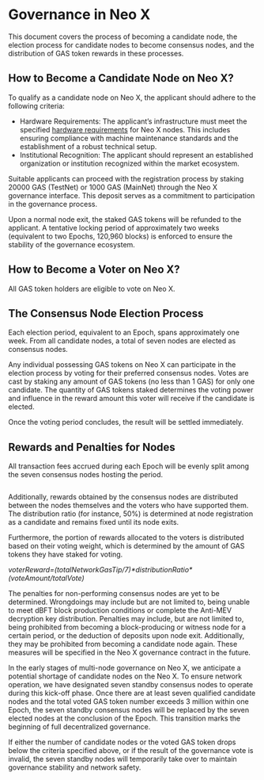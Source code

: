 # Governance in Neo X

This document covers the process of becoming a candidate node, the election process for candidate nodes to become consensus nodes, and the distribution of GAS token rewards in these processes.&#x20;

## How to Become a Candidate Node on Neo X?

To qualify as a candidate node on Neo X, the applicant should adhere to the following criteria:

* Hardware Requirements: The applicant’s infrastructure must meet the specified [hardware requirements](broken-reference) for Neo X nodes. This includes ensuring compliance with machine maintenance standards and the establishment of a robust technical setup.
* Institutional Recognition: The applicant should represent an established organization or institution recognized within the market ecosystem.

Suitable applicants can proceed with the registration process by staking 20000 GAS (TestNet) or 1000 GAS (MainNet)  through the Neo X governance interface. This deposit serves as a commitment to participation in the governance process.

Upon a normal node exit, the staked GAS tokens will be refunded to the applicant. A tentative locking period of approximately two weeks (equivalent to two Epochs, 120,960 blocks) is enforced to ensure the stability of the governance ecosystem.

## How to Become a Voter on Neo X?

All GAS token holders are eligible to vote on Neo X.

## The Consensus Node Election Process

Each election period, equivalent to an Epoch, spans approximately one week. From all candidate nodes, a total of seven nodes are elected as consensus nodes.

Any individual possessing GAS tokens on Neo X can participate in the election process by voting for their preferred consensus nodes. Votes are cast by staking any amount of GAS tokens (no less than 1 GAS) for only one candidate. The quantity of GAS tokens staked determines the voting power and influence in the reward amount this voter will receive if the candidate is elected.

Once the voting period concludes, the result will be settled immediately.

## Rewards and Penalties for Nodes

All transaction fees accrued during each Epoch will be evenly split among the seven consensus nodes hosting the period.

<figure><img src="https://miro.medium.com/v2/resize:fit:1225/0*iVSA4MrcuEXWbJXk" alt=""><figcaption></figcaption></figure>

Additionally, rewards obtained by the consensus nodes are distributed between the nodes themselves and the voters who have supported them. The distribution ratio (for instance, 50%) is determined at node registration as a candidate and remains fixed until its node exits.

Furthermore, the portion of rewards allocated to the voters is distributed based on their voting weight, which is determined by the amount of GAS tokens they have staked for voting.

_voterReward=(totalNetworkGasTip/7)\*distributionRatio\*(voteAmount/totalVote)_

The penalties for non-performing consensus nodes are yet to be determined. Wrongdoings may include but are not limited to, being unable to meet dBFT block production conditions or complete the Anti-MEV decryption key distribution. Penalties may include, but are not limited to, being prohibited from becoming a block-producing or witness node for a certain period, or the deduction of deposits upon node exit. Additionally, they may be prohibited from becoming a candidate node again. These measures will be specified in the Neo X governance contract in the future.

In the early stages of multi-node governance on Neo X, we anticipate a potential shortage of candidate nodes on the Neo X. To ensure network operation, we have designated seven standby consensus nodes to operate during this kick-off phase. Once there are at least seven qualified candidate nodes and the total voted GAS token number exceeds 3 million within one Epoch, the seven standby consensus nodes will be replaced by the seven elected nodes at the conclusion of the Epoch. This transition marks the beginning of full decentralized governance.

If either the number of candidate nodes or the voted GAS token drops below the criteria specified above, or if the result of the governance vote is invalid, the seven standby nodes will temporarily take over to maintain governance stability and network safety.
